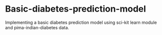 # Basic-diabetes-prediction-model
Implementing  a basic diabetes prediction model using sci-kit learn module and pima-indian-diabetes data.
